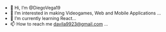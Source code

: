 - 👋 Hi, I’m @DiegoVega19
- 👀 I’m interested in making Videogames, Web and Mobile Applications ...
- 🌱 I’m currently learning React...
- 📫 How to reach me davila9923@gmail.com ...

<!---
DiegoVega19/DiegoVega19 is a ✨ special ✨ repository because its `README.md` (this file) appears on your GitHub profile.
You can click the Preview link to take a look at your changes.
--->

